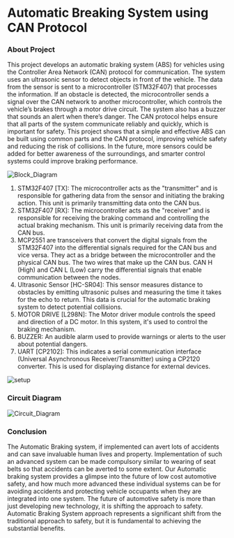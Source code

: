 # Automatic Breaking System using CAN Protocol

### About Project 

This project develops an automatic braking system (ABS) for vehicles using the Controller Area Network (CAN) protocol for communication. The system uses an ultrasonic sensor to detect objects in front of the vehicle. The data from the sensor is sent to a microcontroller (STM32F407) that processes the information. If an obstacle is detected, the microcontroller sends a signal over the CAN network to another microcontroller, which controls the vehicle’s brakes through a motor drive circuit. The system also has a buzzer that sounds an alert when there’s danger.
The CAN protocol helps ensure that all parts of the system communicate reliably and quickly, which is important for safety. This project shows that a simple and effective ABS can be built using common parts and the CAN protocol, improving vehicle safety and reducing the risk of collisions. In the future, more sensors could be added for better awareness of the surroundings, and smarter control systems could improve braking performance.

![Block_Diagram](https://github.com/user-attachments/assets/a51ea73d-3df6-4be0-8ba8-573f09833250)

1. STM32F407 [TX]: The microcontroller acts as the "transmitter" and is responsible for gathering data from the sensor and initiating the braking action. This unit is primarily transmitting data onto the CAN bus.
2. STM32F407 [RX]: The microcontroller acts as the "receiver" and is responsible for receiving the braking command and controlling the actual braking mechanism. This unit is primarily receiving data from the CAN bus.
3. MCP2551 are transceivers that convert the digital signals from the STM32F407 into the differential signals required for the CAN bus and vice versa. They act as a bridge between the microcontroller and the physical CAN bus. The two wires that make up the CAN bus. CAN H (High) and CAN L (Low) carry the differential signals that enable communication between the nodes.
4. Ultrasonic Sensor [HC-SR04]: This sensor measures distance to obstacles by emitting ultrasonic pulses and measuring the time it takes for the echo to return. This data is crucial for the automatic braking system to detect potential collisions.
5. MOTOR DRIVE [L298N]: The Motor driver module controls the speed and direction of a DC motor. In this system, it's used to control the braking mechanism.
6. BUZZER: An audible alarm used to provide warnings or alerts to the user about potential dangers.
7. UART [CP2102]: This indicates a serial communication interface (Universal Asynchronous Receiver/Transmitter) using a CP2120 converter. This is used for displaying distance for external devices.

![setup](https://github.com/user-attachments/assets/9f5903f5-6c1b-4be1-b444-670b1b0ba3a3)

### Circuit Diagram
![Circuit_Diagram](https://github.com/user-attachments/assets/1e2d2f12-94cf-4ed2-99fe-9feffa76611d)

### Conclusion
The Automatic Braking system, if implemented can avert lots of accidents and can save invaluable human lives and property. Implementation of such an advanced system can be made compulsory similar to wearing of seat belts so that accidents can be averted to some extent. Our Automatic braking system provides a glimpse into the future of low cost automotive safety, and how much more advanced these individual systems can be for avoiding accidents and protecting vehicle occupants when they are integrated into one system. The future of automotive safety is more than just developing new technology, it is shifting the approach to safety. Automatic Braking System approach represents a significant shift from the traditional approach to safety, but it is fundamental to achieving the substantial benefits.


